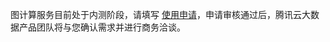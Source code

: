 图计算服务目前处于内测阶段，请填写 [使用申请](https://cloud.tencent.com/apply/p/xrtt1ehvqcn)，申请审核通过后，腾讯云大数据产品团队将与您确认需求并进行商务洽谈。
